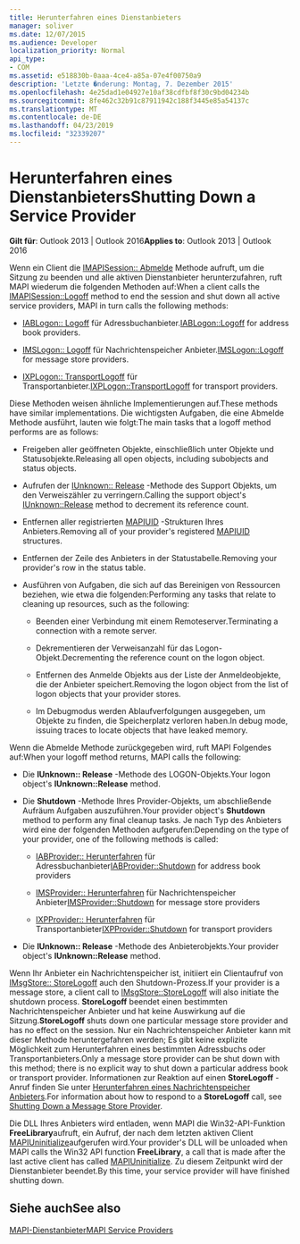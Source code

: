 ```yaml
---
title: Herunterfahren eines Dienstanbieters
manager: soliver
ms.date: 12/07/2015
ms.audience: Developer
localization_priority: Normal
api_type:
- COM
ms.assetid: e518830b-0aaa-4ce4-a85a-07e4f00750a9
description: 'Letzte �nderung: Montag, 7. Dezember 2015'
ms.openlocfilehash: 4e25dad1e04927e10af38cdfbf8f30c9bd04234b
ms.sourcegitcommit: 8fe462c32b91c87911942c188f3445e85a54137c
ms.translationtype: MT
ms.contentlocale: de-DE
ms.lasthandoff: 04/23/2019
ms.locfileid: "32339207"
---
```

# <a name="shutting-down-a-service-provider"></a><span data-ttu-id="1a54e-103">Herunterfahren eines Dienstanbieters</span><span class="sxs-lookup"><span data-stu-id="1a54e-103">Shutting Down a Service Provider</span></span>

 
  
<span data-ttu-id="1a54e-104">**Gilt für**: Outlook 2013 | Outlook 2016</span><span class="sxs-lookup"><span data-stu-id="1a54e-104">**Applies to**: Outlook 2013 | Outlook 2016</span></span> 
  
<span data-ttu-id="1a54e-105">Wenn ein Client die [IMAPISession:: Abmelde](imapisession-logoff.md) Methode aufruft, um die Sitzung zu beenden und alle aktiven Dienstanbieter herunterzufahren, ruft MAPI wiederum die folgenden Methoden auf:</span><span class="sxs-lookup"><span data-stu-id="1a54e-105">When a client calls the [IMAPISession::Logoff](imapisession-logoff.md) method to end the session and shut down all active service providers, MAPI in turn calls the following methods:</span></span> 
  
- <span data-ttu-id="1a54e-106">[IABLogon:: Logoff](iablogon-logoff.md) für Adressbuchanbieter.</span><span class="sxs-lookup"><span data-stu-id="1a54e-106">[IABLogon::Logoff](iablogon-logoff.md) for address book providers.</span></span> 
    
- <span data-ttu-id="1a54e-107">[IMSLogon:: Logoff](imslogon-logoff.md) für Nachrichtenspeicher Anbieter.</span><span class="sxs-lookup"><span data-stu-id="1a54e-107">[IMSLogon::Logoff](imslogon-logoff.md) for message store providers.</span></span> 
    
- <span data-ttu-id="1a54e-108">[IXPLogon:: TransportLogoff](ixplogon-transportlogoff.md) für Transportanbieter.</span><span class="sxs-lookup"><span data-stu-id="1a54e-108">[IXPLogon::TransportLogoff](ixplogon-transportlogoff.md) for transport providers.</span></span> 
    
<span data-ttu-id="1a54e-109">Diese Methoden weisen ähnliche Implementierungen auf.</span><span class="sxs-lookup"><span data-stu-id="1a54e-109">These methods have similar implementations.</span></span> <span data-ttu-id="1a54e-110">Die wichtigsten Aufgaben, die eine Abmelde Methode ausführt, lauten wie folgt:</span><span class="sxs-lookup"><span data-stu-id="1a54e-110">The main tasks that a logoff method performs are as follows:</span></span>
  
- <span data-ttu-id="1a54e-111">Freigeben aller geöffneten Objekte, einschließlich unter Objekte und Statusobjekte.</span><span class="sxs-lookup"><span data-stu-id="1a54e-111">Releasing all open objects, including subobjects and status objects.</span></span>
    
- <span data-ttu-id="1a54e-112">Aufrufen der [IUnknown:: Release](https://msdn.microsoft.com/library/4b494c6f-f0ee-4c35-ae45-ed956f40dc7a%28Office.15%29.aspx) -Methode des Support Objekts, um den Verweiszähler zu verringern.</span><span class="sxs-lookup"><span data-stu-id="1a54e-112">Calling the support object's [IUnknown::Release](https://msdn.microsoft.com/library/4b494c6f-f0ee-4c35-ae45-ed956f40dc7a%28Office.15%29.aspx) method to decrement its reference count.</span></span> 
    
- <span data-ttu-id="1a54e-113">Entfernen aller registrierten [MAPIUID](mapiuid.md) -Strukturen Ihres Anbieters.</span><span class="sxs-lookup"><span data-stu-id="1a54e-113">Removing all of your provider's registered [MAPIUID](mapiuid.md) structures.</span></span> 
    
- <span data-ttu-id="1a54e-114">Entfernen der Zeile des Anbieters in der Statustabelle.</span><span class="sxs-lookup"><span data-stu-id="1a54e-114">Removing your provider's row in the status table.</span></span>
    
- <span data-ttu-id="1a54e-115">Ausführen von Aufgaben, die sich auf das Bereinigen von Ressourcen beziehen, wie etwa die folgenden:</span><span class="sxs-lookup"><span data-stu-id="1a54e-115">Performing any tasks that relate to cleaning up resources, such as the following:</span></span>
    
  - <span data-ttu-id="1a54e-116">Beenden einer Verbindung mit einem Remoteserver.</span><span class="sxs-lookup"><span data-stu-id="1a54e-116">Terminating a connection with a remote server.</span></span>
    
  - <span data-ttu-id="1a54e-117">Dekrementieren der Verweisanzahl für das Logon-Objekt.</span><span class="sxs-lookup"><span data-stu-id="1a54e-117">Decrementing the reference count on the logon object.</span></span>
    
  - <span data-ttu-id="1a54e-118">Entfernen des Anmelde Objekts aus der Liste der Anmeldeobjekte, die der Anbieter speichert.</span><span class="sxs-lookup"><span data-stu-id="1a54e-118">Removing the logon object from the list of logon objects that your provider stores.</span></span>
    
  - <span data-ttu-id="1a54e-119">Im Debugmodus werden Ablaufverfolgungen ausgegeben, um Objekte zu finden, die Speicherplatz verloren haben.</span><span class="sxs-lookup"><span data-stu-id="1a54e-119">In debug mode, issuing traces to locate objects that have leaked memory.</span></span>
    
<span data-ttu-id="1a54e-120">Wenn die Abmelde Methode zurückgegeben wird, ruft MAPI Folgendes auf:</span><span class="sxs-lookup"><span data-stu-id="1a54e-120">When your logoff method returns, MAPI calls the following:</span></span>
  
- <span data-ttu-id="1a54e-121">Die **IUnknown:: Release** -Methode des LOGON-Objekts.</span><span class="sxs-lookup"><span data-stu-id="1a54e-121">Your logon object's **IUnknown::Release** method.</span></span> 
    
- <span data-ttu-id="1a54e-122">Die **Shutdown** -Methode Ihres Provider-Objekts, um abschließende Aufräum Aufgaben auszuführen.</span><span class="sxs-lookup"><span data-stu-id="1a54e-122">Your provider object's **Shutdown** method to perform any final cleanup tasks.</span></span> <span data-ttu-id="1a54e-123">Je nach Typ des Anbieters wird eine der folgenden Methoden aufgerufen:</span><span class="sxs-lookup"><span data-stu-id="1a54e-123">Depending on the type of your provider, one of the following methods is called:</span></span> 
    
  - <span data-ttu-id="1a54e-124">[IABProvider:: Herunterfahren](iabprovider-shutdown.md) für Adressbuchanbieter</span><span class="sxs-lookup"><span data-stu-id="1a54e-124">[IABProvider::Shutdown](iabprovider-shutdown.md) for address book providers</span></span> 
    
  - <span data-ttu-id="1a54e-125">[IMSProvider:: Herunterfahren](imsprovider-shutdown.md) für Nachrichtenspeicher Anbieter</span><span class="sxs-lookup"><span data-stu-id="1a54e-125">[IMSProvider::Shutdown](imsprovider-shutdown.md) for message store providers</span></span> 
    
  - <span data-ttu-id="1a54e-126">[IXPProvider:: Herunterfahren](ixpprovider-shutdown.md) für Transportanbieter</span><span class="sxs-lookup"><span data-stu-id="1a54e-126">[IXPProvider::Shutdown](ixpprovider-shutdown.md) for transport providers</span></span> 
    
- <span data-ttu-id="1a54e-127">Die **IUnknown:: Release** -Methode des Anbieterobjekts.</span><span class="sxs-lookup"><span data-stu-id="1a54e-127">Your provider object's **IUnknown::Release** method.</span></span> 
    
<span data-ttu-id="1a54e-128">Wenn Ihr Anbieter ein Nachrichtenspeicher ist, initiiert ein Clientaufruf von [IMsgStore:: StoreLogoff](imsgstore-storelogoff.md) auch den Shutdown-Prozess.</span><span class="sxs-lookup"><span data-stu-id="1a54e-128">If your provider is a message store, a client call to [IMsgStore::StoreLogoff](imsgstore-storelogoff.md) will also initiate the shutdown process.</span></span> <span data-ttu-id="1a54e-129">**StoreLogoff** beendet einen bestimmten Nachrichtenspeicher Anbieter und hat keine Auswirkung auf die Sitzung.</span><span class="sxs-lookup"><span data-stu-id="1a54e-129">**StoreLogoff** shuts down one particular message store provider and has no effect on the session.</span></span> <span data-ttu-id="1a54e-130">Nur ein Nachrichtenspeicher Anbieter kann mit dieser Methode heruntergefahren werden; Es gibt keine explizite Möglichkeit zum Herunterfahren eines bestimmten Adressbuchs oder Transportanbieters.</span><span class="sxs-lookup"><span data-stu-id="1a54e-130">Only a message store provider can be shut down with this method; there is no explicit way to shut down a particular address book or transport provider.</span></span> <span data-ttu-id="1a54e-131">Informationen zur Reaktion auf einen **StoreLogoff** -Anruf finden Sie unter [Herunterfahren eines Nachrichtenspeicher Anbieters](shutting-down-a-message-store-provider.md).</span><span class="sxs-lookup"><span data-stu-id="1a54e-131">For information about how to respond to a **StoreLogoff** call, see [Shutting Down a Message Store Provider](shutting-down-a-message-store-provider.md).</span></span>
  
<span data-ttu-id="1a54e-132">Die DLL Ihres Anbieters wird entladen, wenn MAPI die Win32-API-Funktion **FreeLibrary**aufruft, ein Aufruf, der nach dem letzten aktiven Client [MAPIUninitialize](mapiuninitialize.md)aufgerufen wird.</span><span class="sxs-lookup"><span data-stu-id="1a54e-132">Your provider's DLL will be unloaded when MAPI calls the Win32 API function **FreeLibrary**, a call that is made after the last active client has called [MAPIUninitialize](mapiuninitialize.md).</span></span> <span data-ttu-id="1a54e-133">Zu diesem Zeitpunkt wird der Dienstanbieter beendet.</span><span class="sxs-lookup"><span data-stu-id="1a54e-133">By this time, your service provider will have finished shutting down.</span></span> 
  
## <a name="see-also"></a><span data-ttu-id="1a54e-134">Siehe auch</span><span class="sxs-lookup"><span data-stu-id="1a54e-134">See also</span></span>



[<span data-ttu-id="1a54e-135">MAPI-Dienstanbieter</span><span class="sxs-lookup"><span data-stu-id="1a54e-135">MAPI Service Providers</span></span>](mapi-service-providers.md)

